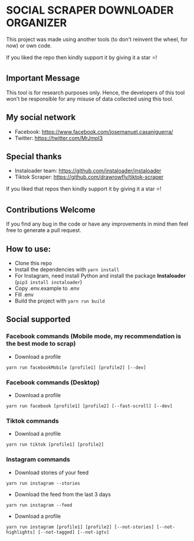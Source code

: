 # SOCIAL SCRAPER DOWNLOADER ORGANIZER

This project was made using another tools (to don't reinvent the wheel, for now) or own code.

If you liked the repo then kindly support it by giving it a star ⭐!

## Important Message

This tool is for research purposes only. Hence, the developers of this tool won't be responsible for any misuse of data collected using this tool.

## My social network

- Facebook: https://www.facebook.com/josemanuel.casaniguerra/
- Twitter: https://twitter.com/MrJmpl3

## Special thanks

- Instaloader team: https://github.com/instaloader/instaloader
- Tiktok Scraper: https://github.com/drawrowfly/tiktok-scraper

If you liked that repos then kindly support it by giving it a star ⭐!

## Contributions Welcome

If you find any bug in the code or have any improvements in mind then feel free to generate a pull request.

## How to use:
- Clone this repo
- Install the dependencies with `yarn install`
- For Instagram, need install Python and install the package **Instaloader** (`pip3 install instaloader`)
- Copy .env.example to .env 
- Fill .env
- Build the project with `yarn run build`

## Social supported

### Facebook commands (Mobile mode, my recommendation is the best mode to scrap)

- Download a profile

`yarn run facebookMobile [profile1] [profile2] [--dev]`

### Facebook commands (Desktop)

- Download a profile

`yarn run facebook [profile1] [profile2] [--fast-scroll] [--dev]`

### Tiktok commands

- Download a profile

`yarn run tiktok [profile1] [profile2]`

### Instagram commands

- Download stories of your feed

`yarn run instagram --stories`

- Download the feed from the last 3 days

`yarn run instagram --feed`

- Download a profile

`yarn run instagram [profile1] [profile2] [--not-stories] [--not-highlights] [--not-tagged] [--not-igtv]`
